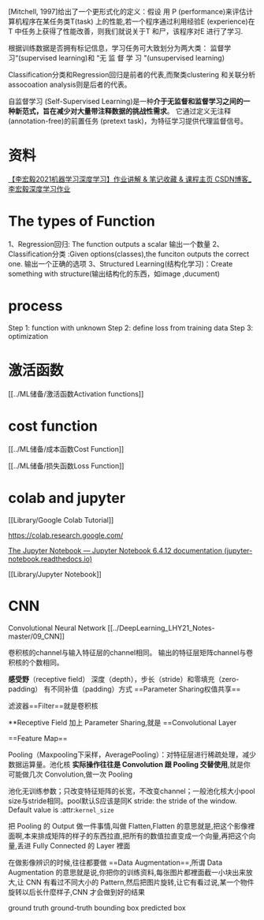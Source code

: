 [Mitchell, 1997]给出了一个更形式化的定义：假设 用 P (performance)来评估计算机程序在某任务类T(task) 上的性能,若一个程序通过利用经验E (experience)在 T 中任务上获得了性能改善，则我们就说关于T 和尸，该程序对E 进行了学习.

根据训练数据是否拥有标记信息，学习任务可大致划分为两大类：
监督学习“(supervised learning)和 “无 监 督 学 习 "(unsupervised learning)

Classification分类和Regression回归是前者的代表,而聚类clustering 和关联分析assocoation analysis则是后者的代表。

自监督学习 (Self-Supervised Learning)是一种**介于无监督和监督学习之间的一种新范式，旨在减少对大量带注释数据的挑战性需求**。 它通过定义无注释 (annotation-free)的前置任务 (pretext task)，为特征学习提供代理监督信号。

# 资料

[【李宏毅2021机器学习深度学习】作业讲解 & 笔记收藏 & 课程主页 CSDN博客_李宏毅深度学习作业](https://blog.csdn.net/weixin_43154149/article/details/121800840)


# The types of Function

1、Regression回归: The  function outputs a scalar 
输出一个数量
2、Classification分类 :Given options(classes),the funciton outputs the correct one.
输出一个正确的选项
3、Structured Learning(结构化学习)：Create something with structure(输出结构化的东西，如image  ,ducument)

# process

Step 1: function with unknown
Step 2: define loss from training data
Step 3: optimization

# 激活函数

[[../ML储备/激活函数Activation functions]]

# cost function
[[../ML储备/成本函数Cost Function]]

[[../ML储备/损失函数Loss Function]]



# colab and jupyter

[[Library/Google Colab Tutorial]]

https://colab.research.google.com/

[The Jupyter Notebook — Jupyter Notebook 6.4.12 documentation (jupyter-notebook.readthedocs.io)](https://jupyter-notebook.readthedocs.io/en/stable/index.html)

[[Library/Jupyter Notebook]]

# CNN
Convolutional  Neural Network
[[../DeepLearning_LHY21_Notes-master/09_CNN]]

卷积核的channel与输入特征层的channel相同。
输出的特征层矩阵channel与卷积核的个数相同。

**感受野**（receptive field）
深度（depth），步长（stride）和零填充（zero-padding）
有不同补值（padding）方式
==Parameter Sharing权值共享==

滤波器==Filter==就是卷积核

 **Receptive Field 加上 Parameter Sharing,就是 ==Convolutional Layer

 ==Feature Map==

 Pooling（Maxpooling下采样，AveragePooling）：对特征层进行稀疏处理，减少数据运算量。池化核
**实际操作往往是 Convolution 跟 Pooling 交替使用**,就是你可能做几次 Convolution,做一次 Pooling

池化无训练参数；只改变特征矩阵的长宽，不改变channel；一般池化核大小pool size与stride相同。pool默认S应该是同K stride: the stride of the window. Default value is :attr:`kernel_size`

把 Pooling 的 Output 做一件事情,叫做 Flatten,Flatten 的意思就是,把这个影像裡面啊,本来排成矩阵的样子的东西拉直,把所有的数值拉直变成一个向量,再把这个向量,丢进 Fully Connected 的 Layer 裡面

在做影像辨识的时候,往往都要做 ==Data Augmentation==,所谓 Data Augmentation 的意思就是说,你把你的训练资料,每张图片都裡面截一小块出来放大,让 CNN 有看过不同大小的 Pattern,然后把图片旋转,让它有看过说,某一个物件旋转以后长什麼样子,CNN 才会做到好的结果




ground truth
ground-truth bounding box
predicted box